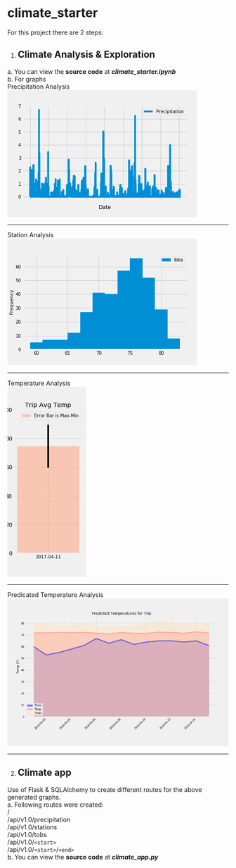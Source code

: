 # climate_starter

For this project there are 2 steps:
1. ## Climate Analysis & Exploration
  a. You can view the **source code** at **<em>climate_starter.ipynb</em>** <br>
  b. For graphs <br>
  Precipitation Analysis <br>
  ![Precipitation Analysis](https://github.com/karikashah/climate_starter/blob/master/Output/Precipitation_last_12months.png)
  
  --------------------------
  Station Analysis <br>
  ![Station Analysis](https://github.com/karikashah/climate_starter/blob/master/Output/Temperature_for_active%20station_last_12months.png)
  
  --------------------------
  Temperature Analysis <br>
  ![Temperature Analysis](https://github.com/karikashah/climate_starter/blob/master/Output/Bar_MyTrip_Avg_Temp.png)
  
  --------------------------
  Predicated Temperature Analysis <br>
  ![Predicated Temperature Analysis](https://github.com/karikashah/climate_starter/blob/master/Output/Predicted_Temperatures_for_Trip.png)
  
  --------------------------
 2. ## Climate app
   Use of Flask & SQLAlchemy to create different routes for the above generated graphs. <br>
   a. Following routes were created:<br>
        / <br>
        /api/v1.0/precipitation <br>
        /api/v1.0/stations <br>
        /api/v1.0/tobs <br>
        /api/v1.0/`<start>` <br>
        /api/v1.0/`<start>`/`<end>` <br>
   b. You can view the **source code** at **<em>climate_app.py</em>**
